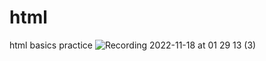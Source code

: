 # html
html basics practice
![Recording 2022-11-18 at 01 29 13 (3)](https://user-images.githubusercontent.com/118480619/202546939-83e912b5-bd9e-4bf5-b418-649e52d0ffdc.gif)
